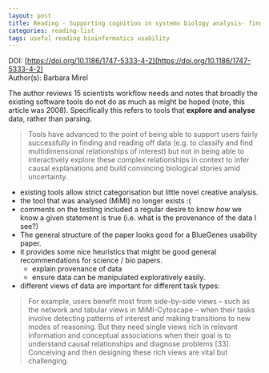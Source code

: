 ```yaml
---
layout: post
title: Reading - Supporting cognition in systems biology analysis- findings on users' processes and design implications
categories: reading-list
tags: useful reading bioinformatics usability
---
```


DOI: [https://doi.org/10.1186/1747-5333-4-2](https://doi.org/10.1186/1747-5333-4-2)  
Author(s): Barbara Mirel

The author reviews 15 scientists workflow needs and notes that broadly the existing software tools do not do as much as might be hoped (note, this article was 2008). Specifically this refers to tools that **explore and analyse** data, rather than parsing.

> Tools have advanced to the point of being able to support users fairly successfully in finding and reading off data (e.g. to classify and find multidimensional relationships of interest) but not in being able to interactively explore these complex relationships in context to infer causal explanations and build convincing biological stories amid uncertainty.

- existing tools allow strict categorisation but little novel creative analysis.
- the tool that was analysed (MiMI) no longer exists :(
- comments on the testing included a regular desire to know _how_ we know a given statement is true (i.e. what is the provenance of the data I see?)
- The general structure of the paper looks good for a BlueGenes usability paper.
- it provides some nice heuristics that might be good general recommendations for science / bio papers.
   - explain provenance of data
   - ensure data can be manipulated exploratively easily.
- different views of data are important for different task types:

>For example, users benefit most from side-by-side views – such as the network and tabular views in MiMI-Cytoscape – when their tasks involve detecting patterns of interest and making transitions to new modes of reasoning. But they need single views rich in relevant information and conceptual associations when their goal is to understand causal relationships and diagnose problems [33]. Conceiving and then designing these rich views are vital but challenging.
